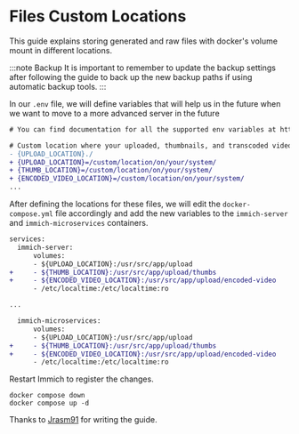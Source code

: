 # Files Custom Locations

This guide explains storing generated and raw files with docker's volume mount in different locations.

:::note Backup
It is important to remember to update the backup settings after following the guide to back up the new backup paths if using automatic backup tools.
:::

In our `.env` file, we will define variables that will help us in the future when we want to move to a more advanced server in the future

```diff title=".env"
# You can find documentation for all the supported env variables at https://immich.app/docs/install/environment-variables

# Custom location where your uploaded, thumbnails, and transcoded video files are stored
- {UPLOAD_LOCATION}./
+ {UPLOAD_LOCATION}=/custom/location/on/your/system/
+ {THUMB_LOCATION}=/custom/location/on/your/system/
+ {ENCODED_VIDEO_LOCATION}=/custom/location/on/your/system/
...
```

After defining the locations for these files, we will edit the `docker-compose.yml` file accordingly and add the new variables to the `immich-server` and `immich-microservices` containers.

```diff title="docker-compose.yml"
services:
  immich-server:
      volumes:
      - ${UPLOAD_LOCATION}:/usr/src/app/upload
+     - ${THUMB_LOCATION}:/usr/src/app/upload/thumbs
+     - ${ENCODED_VIDEO_LOCATION}:/usr/src/app/upload/encoded-video
      - /etc/localtime:/etc/localtime:ro

...

  immich-microservices:
      volumes:
      - ${UPLOAD_LOCATION}:/usr/src/app/upload
+     - ${THUMB_LOCATION}:/usr/src/app/upload/thumbs
+     - ${ENCODED_VIDEO_LOCATION}:/usr/src/app/upload/encoded-video
      - /etc/localtime:/etc/localtime:ro
```

Restart Immich to register the changes.

```
docker compose down
docker compose up -d
```

Thanks to [Jrasm91](https://github.com/immich-app/immich/discussions/2110#discussioncomment-5477767) for writing the guide.

